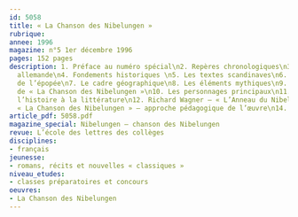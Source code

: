 ```yaml
---
id: 5058
title: « La Chanson des Nibelungen »
rubrique: 
annee: 1996
magazine: n°5 1er décembre 1996
pages: 152 pages
description: 1. Préface au numéro spécial\n2. Repères chronologiques\n3. L’épopée
  allemande\n4. Fondements historiques \n5. Les textes scandinaves\n6. La structure
  de l’épopée\n7. Le cadre géographique\n8. Les éléments mythiques\n9. Le message
  de « La Chanson des Nibelungen »\n10. Les personnages principaux\n11. Attila, de
  l’histoire à la littérature\n12. Richard Wagner – « L’Anneau du Nibelung »\n13.
  « La Chanson des Nibelungen » – approche pédagogique de l’œuvre\n14. L’épopée allemande
article_pdf: 5058.pdf
magazine_special: Nibelungen – chanson des Nibelungen
revue: L’école des lettres des collèges
disciplines:
- français
jeunesse:
- romans, récits et nouvelles « classiques »
niveau_etudes:
- classes préparatoires et concours
oeuvres:
- La Chanson des Nibelungen
---
```

